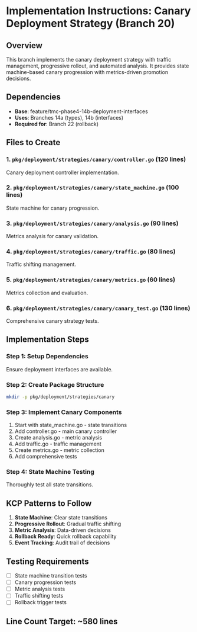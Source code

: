 # Implementation Instructions: Canary Deployment Strategy (Branch 20)

## Overview
This branch implements the canary deployment strategy with traffic management, progressive rollout, and automated analysis. It provides state machine-based canary progression with metrics-driven promotion decisions.

## Dependencies
- **Base**: feature/tmc-phase4-14b-deployment-interfaces
- **Uses**: Branches 14a (types), 14b (interfaces)
- **Required for**: Branch 22 (rollback)

## Files to Create

### 1. `pkg/deployment/strategies/canary/controller.go` (120 lines)
Canary deployment controller implementation.

### 2. `pkg/deployment/strategies/canary/state_machine.go` (100 lines)
State machine for canary progression.

### 3. `pkg/deployment/strategies/canary/analysis.go` (90 lines)
Metrics analysis for canary validation.

### 4. `pkg/deployment/strategies/canary/traffic.go` (80 lines)
Traffic shifting management.

### 5. `pkg/deployment/strategies/canary/metrics.go` (60 lines)
Metrics collection and evaluation.

### 6. `pkg/deployment/strategies/canary/canary_test.go` (130 lines)
Comprehensive canary strategy tests.

## Implementation Steps

### Step 1: Setup Dependencies
Ensure deployment interfaces are available.

### Step 2: Create Package Structure
```bash
mkdir -p pkg/deployment/strategies/canary
```

### Step 3: Implement Canary Components
1. Start with state_machine.go - state transitions
2. Add controller.go - main canary controller
3. Create analysis.go - metric analysis
4. Add traffic.go - traffic management
5. Create metrics.go - metric collection
6. Add comprehensive tests

### Step 4: State Machine Testing
Thoroughly test all state transitions.

## KCP Patterns to Follow

1. **State Machine**: Clear state transitions
2. **Progressive Rollout**: Gradual traffic shifting
3. **Metric Analysis**: Data-driven decisions
4. **Rollback Ready**: Quick rollback capability
5. **Event Tracking**: Audit trail of decisions

## Testing Requirements

- [ ] State machine transition tests
- [ ] Canary progression tests
- [ ] Metric analysis tests
- [ ] Traffic shifting tests
- [ ] Rollback trigger tests

## Line Count Target: ~580 lines